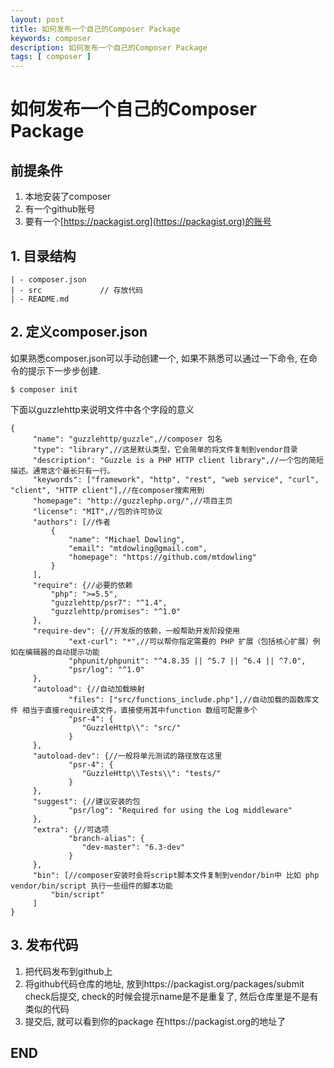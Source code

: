 ```yaml
---
layout: post
title: 如何发布一个自己的Composer Package
keywords: composer
description: 如何发布一个自己的Composer Package
tags: [ composer ]
---
```

# 如何发布一个自己的Composer Package

## 前提条件
1. 本地安装了composer
2. 有一个github账号
3. 要有一个[https://packagist.org](https://packagist.org)的账号

## 1. 目录结构
```
| - composer.json
| - src             // 存放代码
| - README.md
```

## 2. 定义composer.json

如果熟悉composer.json可以手动创建一个, 如果不熟悉可以通过一下命令, 在命令的提示下一步步创建.
```
$ composer init
```
下面以guzzlehttp来说明文件中各个字段的意义
```
{
     "name": "guzzlehttp/guzzle",//composer 包名
     "type": "library",//这是默认类型，它会简单的将文件复制到vendor目录
     "description": "Guzzle is a PHP HTTP client library",//一个包的简短描述。通常这个最长只有一行。
     "keywords": ["framework", "http", "rest", "web service", "curl", "client", "HTTP client"],//在composer搜索用到
     "homepage": "http://guzzlephp.org/",//项目主页
     "license": "MIT",//包的许可协议
     "authors": [//作者
         {
             "name": "Michael Dowling",
             "email": "mtdowling@gmail.com",
             "homepage": "https://github.com/mtdowling"
         }
     ],
     "require": {//必要的依赖
         "php": ">=5.5",
         "guzzlehttp/psr7": "^1.4",
         "guzzlehttp/promises": "^1.0"
     },
     "require-dev": {//开发版的依赖，一般帮助开发阶段使用
             "ext-curl": "*",//可以帮你指定需要的 PHP 扩展（包括核心扩展）例如在编辑器的自动提示功能
             "phpunit/phpunit": "^4.8.35 || ^5.7 || ^6.4 || ^7.0",
             "psr/log": "^1.0"
     },
     "autoload": {//自动加载映射
             "files": ["src/functions_include.php"],//自动加载的函数库文件 相当于直接require该文件，直接使用其中function 数组可配置多个
             "psr-4": {
                "GuzzleHttp\\": "src/"
             }
     },
     "autoload-dev": {//一般将单元测试的路径放在这里
             "psr-4": {
                "GuzzleHttp\\Tests\\": "tests/"
             }
     },
     "suggest": {//建议安装的包
             "psr/log": "Required for using the Log middleware"
     },
     "extra": {//可选项
             "branch-alias": {
                "dev-master": "6.3-dev"
             }
     },
     "bin": [//composer安装时会将script脚本文件复制到vendor/bin中 比如 php vendor/bin/script 执行一些组件的脚本功能
         "bin/script"
     ]
}
```

## 3. 发布代码
1. 把代码发布到github上
2. 将github代码仓库的地址, 放到https://packagist.org/packages/submit check后提交, check的时候会提示name是不是重复了, 然后仓库里是不是有类似的代码
3. 提交后, 就可以看到你的package 在https://packagist.org的地址了

## END